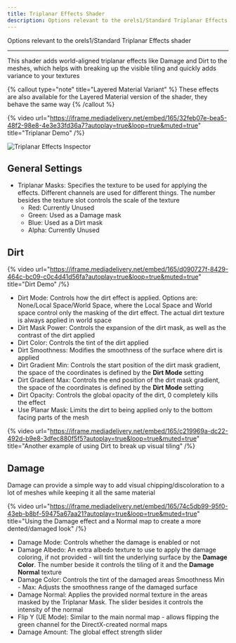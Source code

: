 ```yaml
---
title: Triplanar Effects Shader
description: Options relevant to the orels1/Standard Triplanar Effects shader
---
```


Options relevant to the orels1/Standard Triplanar Effects shader

---

This shader adds world-aligned triplanar effects like Damage and Dirt to the meshes, which helps with breaking up the visible tiling and quickly adds variance to your textures

{% callout type="note" title="Layered Material Variant" %}
These effects are also available for the Layered Material version of the shader, they behave the same way
{% /callout %}

{% video url="https://iframe.mediadelivery.net/embed/165/32feb07e-bea5-48f2-98e8-4e3e33fd36a7?autoplay=true&loop=true&muted=true" title="Triplanar Demo" /%}

![Triplanar Effects Inspector](/img/docs/orl-standard/triplanar-effects/triplanar-effects-inspector.png "Triplanar Effects Inspector")

## General Settings

- Triplanar Masks: Specifies the texture to be used for applying the effects. Different channels are used for different things. The number besides the texture slot controls the scale of the texture
  - Red: Currently Unused
  - Green: Used as a Damage mask
  - Blue: Used as a Dirt mask
  - Alpha: Currently Unused

## Dirt

{% video url="https://iframe.mediadelivery.net/embed/165/d090727f-8429-464c-bc09-c0c4d41d56fa?autoplay=true&loop=true&muted=true" title="Dirt Demo" /%}

- Dirt Mode: Controls how the dirt effect is applied. Options are: None/Local Space/World Space, where the Local Space and World space control only the masking of the dirt effect. The actual dirt texture is always applied in world space
- Dirt Mask Power: Controls the expansion of the dirt mask, as well as the contrast of the dirt applied
- Dirt Color: Controls the tint of the dirt applied
- Dirt Smoothness: Modifies the smoothness of the surface where dirt is applied
- Dirt Gradient Min: Controls the start position of the dirt mask gradient, the space of the coordinates is defined by the **Dirt Mode** setting
- Dirt Gradient Max: Controls the end position of the dirt mask gradient, the space of the coordinates is defined by the **Dirt Mode** setting
- Dirt Opacity: Controls the global opacity of the dirt, 0 completely kills the effect
- Use Planar Mask: Limits the dirt to being applied only to the bottom facing parts of the mesh

{% video url="https://iframe.mediadelivery.net/embed/165/c219969a-dc22-492d-b9e8-3dfec880f5f5?autoplay=true&loop=true&muted=true" title="Another example of using Dirt to break up visual tiling" /%}

## Damage

Damage can provide a simple way to add visual chipping/discoloration to a lot of meshes while keeping it all the same material

{% video url="https://iframe.mediadelivery.net/embed/165/74c5db99-95f0-43eb-b8bf-59475a67aa21?autoplay=true&loop=true&muted=true" title="Using the Damage effect and a Normal map to create a more dented/damaged look" /%}

- Damage Mode: Controls whether the damage is enabled or not
- Damage Albedo: An extra albedo texture to use to apply the damage coloring, if not provided - will tint the underlying surface by the **Damage Color**. The number beside it controls the tiling of it and the **Damage Normal** texture
- Damage Color: Controls the tint of the damaged areas
Smoothness Min - Max: Adjusts the smoothness range of the damaged surface
- Damage Normal: Applies the provided normal texture in the areas masked by the Triplanar Mask. The slider besides it controls the intensity of the normal
- Flip Y (UE Mode): Similar to the main normal map - allows flipping the green channel for the DirectX-created normal maps
- Damage Amount: The global effect strength slider